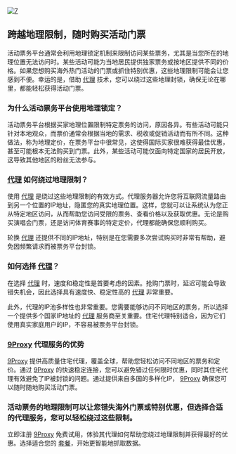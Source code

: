 <a href='https://postimages.org/' target='_blank'><img src='https://i.postimg.cc/25pqjhM8/7.jpg' border='0' alt='7'/></a>
## 跨越地理限制，随时购买活动门票

活动票务平台通常会利用地理锁定机制来限制访问某些票务，尤其是当您所在的地理位置无法访问时。某些活动可能为当地居民提供独家票务或按地区提供不同的价格。如果您想购买海外热门活动的门票或抓住特别优惠，这些地理限制可能会让您感到不便。幸运的是，借助 [代理](https://9proxy.com/?utm_source=Web2.0&utm_medium=Github&utm_id=chloe321) 技术，您可以绕过这些地理封锁，确保无论在哪里，都能轻松获得活动门票。

### 为什么活动票务平台使用地理锁定？
活动票务平台根据买家地理位置限制特定票务的访问，原因各异。有些活动可能只针对本地观众，而票价通常会根据当地的需求、税收或促销活动而有所不同。这种做法，称为地理定价，在票务平台中很常见，这使得国际买家很难获得最佳优惠，甚至可能根本无法购买到门票。此外，某些活动可能仅面向特定国家的居民开放，这导致其他地区的粉丝无法参与。

### [代理](https://9proxy.com/?utm_source=Web2.0&utm_medium=Github&utm_id=chloe321) 如何绕过地理限制？
使用 [代理](https://9proxy.com/?utm_source=Web2.0&utm_medium=Github&utm_id=chloe321) 是绕过这些地理限制的有效方式。代理服务器允许您将互联网流量路由到另一个位置的IP地址，隐匿您的真实地理位置。这样，您就可以让系统认为您正从特定地区访问，从而帮助您访问受限的票务、查看价格以及获取优惠。无论是购买演唱会门票，还是访问体育赛事的特定定价，代理都能确保您顺利购买。

轮换 [代理](https://9proxy.com/?utm_source=Web2.0&utm_medium=Github&utm_id=chloe321) 还提供不同的IP地址，特别是在您需要多次尝试购买时非常有帮助，避免因频繁请求而被票务平台封锁。

### 如何选择 [代理](https://9proxy.com/?utm_source=Web2.0&utm_medium=Github&utm_id=chloe321)？
在选择 [代理](https://9proxy.com/?utm_source=Web2.0&utm_medium=Github&utm_id=chloe321) 时，速度和稳定性是首要考虑的因素。抢购门票时，延迟可能会导致错失机会，因此选择具有速度快、稳定性高的 [代理](https://9proxy.com/?utm_source=Web2.0&utm_medium=Github&utm_id=chloe321) 非常重要。

此外，代理的IP池多样性也非常重要。您需要能够访问不同地区的票务，所以选择一个提供多个国家IP地址的 [代理](https://9proxy.com/?utm_source=Web2.0&utm_medium=Github&utm_id=chloe321) 服务商至关重要。住宅代理特别适合，因为它们使用真实家庭用户的IP，不容易被票务平台封锁。

### [9Proxy](https://9proxy.com/?utm_source=Web2.0&utm_medium=Github&utm_id=chloe321) 代理服务的优势
[9Proxy](https://9proxy.com/?utm_source=Web2.0&utm_medium=Github&utm_id=chloe321) 提供高质量住宅代理，覆盖全球，帮助您轻松访问不同地区的票务和定价。通过 [9Proxy](https://9proxy.com/?utm_source=Web2.0&utm_medium=Github&utm_id=chloe321) 的快速稳定连接，您可以避免错过任何限时优惠，同时其住宅代理有效避免了IP被封锁的问题。通过提供来自多国的多样化IP， [9Proxy](https://9proxy.com/?utm_source=Web2.0&utm_medium=Github&utm_id=chloe321) 确保您可以随时随地购买活动门票。

### 活动票务的地理限制可以让您错失海外门票或特别优惠，但选择合适的代理服务，您可以轻松绕过这些限制。
立即注册 [9Proxy](https://9proxy.com/?utm_source=Web2.0&utm_medium=Github&utm_id=chloe321) 免费试用，体验其代理如何帮助您绕过地理限制并获得最好的优惠。选择适合您的 [套餐](https://9proxy.com/pricing?utm_source=Web2.0&utm_medium=Github&utm_id=chloe321)，开始更智能地抓取数据。


